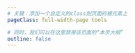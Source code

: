 ```yaml
---
# 关键：添加一个自定义的class到页面的根元素上
pageClass: full-width-page tools

# 同时，我们可以在这里禁用该页面的“本页大纲”
outline: false
---
```


<Crafters />